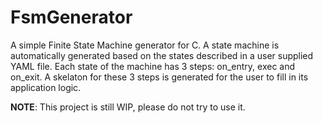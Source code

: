 # FsmGenerator
A simple Finite State Machine generator for C.
A state machine is automatically generated based on the states described in a
user supplied YAML file.
Each state of the machine has 3 steps: on_entry, exec and on_exit.
A skelaton for these 3 steps is generated for the user to fill in its
application logic.


**NOTE**: This project is still WIP, please do not try to use it.
